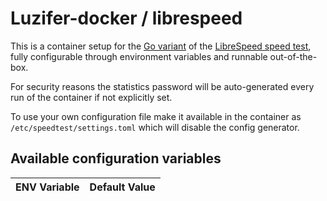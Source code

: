 # Luzifer-docker / librespeed

This is a container setup for the [Go variant](https://github.com/librespeed/speedtest-go) of the [LibreSpeed speed test](https://librespeed.org/), fully configurable through environment variables and runnable out-of-the-box.

For security reasons the statistics password will be auto-generated every run of the container if not explicitly set.

To use your own configuration file make it available in the container as `/etc/speedtest/settings.toml` which will disable the config generator.

## Available configuration variables

| ENV Variable | Default Value |
| ------------ | ------------- |
